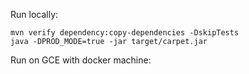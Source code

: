 Run locally:

```
mvn verify dependency:copy-dependencies -DskipTests
java -DPROD_MODE=true -jar target/carpet.jar
```

Run on GCE with docker machine:

```

```